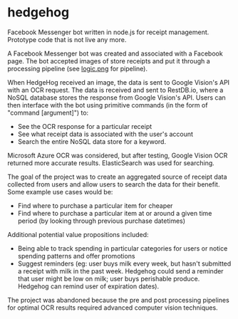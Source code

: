 # hedgehog
Facebook Messenger bot written in node.js for receipt management. Prototype code that is not live any more.

A Facebook Messenger bot was created and associated with a Facebook page. The bot accepted images of store receipts and put it through a processing pipeline (see <a href="https://github.com/curlyfriesonionrings/hedgehog/blob/master/logic.png">logic.png</a> for pipeline).

When HedgeHog received an image, the data is sent to Google Vision's API with an OCR request. The data is received and sent to RestDB.io, where a NoSQL database stores the response from Google Vision's API. Users can then interface with the bot using primitive commands (in the form of "command [argument]") to:
* See the OCR response for a particular receipt
* See what receipt data is associated with the user's account
* Search the entire NoSQL data store for a keyword.

Microsoft Azure OCR was considered, but after testing, Google Vision OCR returned more accurate results. ElasticSearch was used for searching.

The goal of the project was to create an aggregated source of receipt data collected from users and allow users to search the data for their benefit. Some example use cases would be:
* Find where to purchase a particular item for cheaper
* Find where to purchase a particular item at or around a given time period (by looking through previous purchase datetimes)

Additional potential value propositions included:
* Being able to track spending in particular categories for users or notice spending patterns and offer promotions
* Suggest reminders (eg: user buys milk every week, but hasn't submitted a receipt with milk in the past week. Hedgehog could send a reminder that user might be low on milk; user buys perishable produce. Hedgehog can remind user of expiration dates).

The project was abandoned because the pre and post processing pipelines for optimal OCR results required advanced computer vision techniques.
